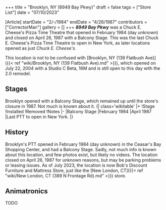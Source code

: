 +++
title = "Brooklyn, NY (8949 Bay Pkwy)"
draft = false
tags = ["Store List"]
date = "07/10/2023"

[Article]
startDate = "2/-/1984"
endDate = "4/26/1987"
contributors = ["CorrectorMan"]
gallery = []
+++
<b><i>8949 Bay Pkwy</b></i> was a Chuck E. Cheese's Pizza Time Theatre that opened in February 1984 (day unknown) and closed on April 26, 1987 with a Balcony Stage. This was the last Chuck E. Cheese's Pizza Time Theatre to open in New York, as later locations opened as just <i>Chuck E. Cheese's</i>.

This location is not to be confused with [Brooklyn, NY (139 Flatbush Ave)]({{< ref "wiki/Brooklyn, NY (139 Flatbush Ave).md" >}}), which opened on July 22, 2004 with a Studio C Beta, 16M and is still open to this day with the 2.0 remodel.

<h2> Stages </h2>
Brooklyn opened with a Balcony Stage, which remained up until the store's closure in 1987. Not much is known about it.
{| class='wikitable'
|+
!Stage
!Installed
!Removed
!Notes
|-
|Balcony Stage
|February 1984
|April 1987
|Last PTT to open in New York.
|}

<h2> History </h2>
Brooklyn's PTT opened in February 1984 (day unknown) in the Ceasar's Bay Shopping Center, and had a Balcony Stage. Sadly, not much info is known about this location, and few photos exist, but likely no videos. The location closed on April 26, 1987 for unknown reasons, but may be parking problems or leasing issues. As of July 2023, the location is now Bob's Discount Furniture and Mattress Store, just like the [New London, CT]({{< ref "wiki/New London, CT (389 N Frontage Rd).md" >}}) store.

<h2> Animatronics </h2>
TODO